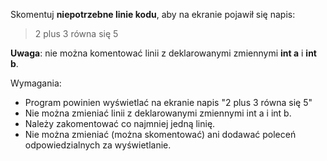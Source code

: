 Skomentuj **niepotrzebne linie kodu**, aby na ekranie pojawił się napis:
>2 plus 3 równa się 5

**Uwaga**: nie można komentować linii z deklarowanymi zmiennymi **int a** i **int b**.

Wymagania:
- Program powinien wyświetlać na ekranie napis "2 plus 3 równa się 5"
- Nie można zmieniać linii z deklarowanymi zmiennymi int a i int b.
- Należy zakomentować co najmniej jedną linię.
- Nie można zmieniać (można skomentować) ani dodawać poleceń odpowiedzialnych za wyświetlanie.